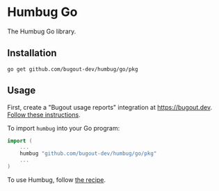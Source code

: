 # Humbug Go

The Humbug Go library.

## Installation

```
go get github.com/bugout-dev/humbug/go/pkg
```

## Usage

First, create a "Bugout usage reports" integration at https://bugout.dev.
[Follow these instructions](../README.md#trying-it-out).

To import `humbug` into your Go program:

```go
import (
    ...
	humbug "github.com/bugout-dev/humbug/go/pkg"
    ...
)
```

To use Humbug, follow [the recipe](./recipes/main.go).
